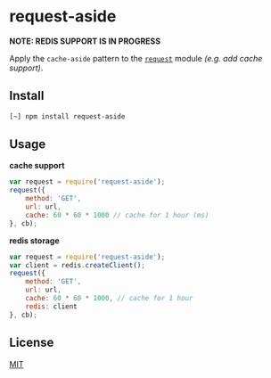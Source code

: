 
# request-aside

__NOTE: REDIS SUPPORT IS IN PROGRESS__

Apply the `cache-aside` pattern to the [`request`](https://www.npmjs.com/package/request) module _(e.g. add cache support)_.

## Install

```bash
[~] npm install request-aside
```

## Usage

__cache support__

```javascript
var request = require('request-aside');
request({
	method: 'GET',
	url: url,
	cache: 60 * 60 * 1000 // cache for 1 hour (ms)
}, cb);
```

__redis storage__

```javascript
var request = require('request-aside');
var client = redis.createClient();
request({
	method: 'GET',
	url: url,
	cache: 60 * 60 * 1000, // cache for 1 hour
	redis: client
}, cb);
```

## License

[MIT](https://github.com/tobius/request-aside/blob/master/LICENSE)

